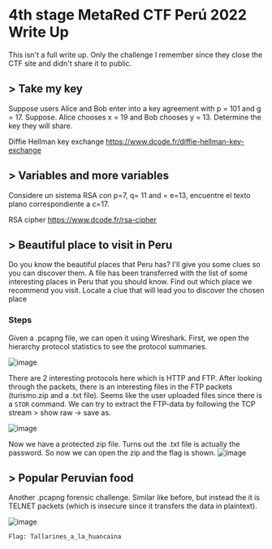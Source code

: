 #  4th stage MetaRed CTF Perú 2022 Write Up
This isn't a full write up. Only the challenge I remember since they close the CTF site and didn't share it to public.

## > Take my key
Suppose users Alice and Bob enter into a key agreement with p = 101 and g = 17. Suppose. Alice chooses x = 19 and Bob chooses y = 13. Determine the key they will share.

Diffie Hellman key exchange
https://www.dcode.fr/diffie-hellman-key-exchange

## > Variables and more variables
Considere un sistema RSA con p=7, q= 11 and = e=13, encuentre el texto plano correspondiente a c=17.

RSA cipher
https://www.dcode.fr/rsa-cipher

## > Beautiful place to visit in Peru
Do you know the beautiful places that Peru has? I'll give you some clues so you can discover them. A file has been transferred with the list of some interesting places in Peru that you should know. Find out which place we recommend you visit.
Locate a clue that will lead you to discover the chosen place

### Steps
Given a .pcapng file, we can open it using Wireshark. First, we open the hierarchy protocol statistics to see the protocol summaries. 

![image](https://user-images.githubusercontent.com/63649797/200838175-035c2cc3-16b5-430f-8b38-44913842d744.png) <br>

There are 2 interesting protocols here which is HTTP and FTP. After looking through the packets, there is an interesting files in the FTP packets (turismo.zip and a .txt file). Seems like the user uploaded files since there is a ``STOR`` command. We can try to extract the FTP-data by following the TCP stream > show raw -> save as.

![image](https://user-images.githubusercontent.com/63649797/200838225-31433c1c-9e69-4bf4-94ac-febbcd490253.png) <br>

Now we have a protected zip file. Turns out the .txt file is actually the password. So now we can open the zip and the flag is shown.
![image](https://user-images.githubusercontent.com/63649797/200838259-81038efb-fb3f-427d-b89e-426932a84369.png) <br>

## > Popular Peruvian food
Another .pcapng forensic challenge. Similar like before, but instead the it is TELNET packets (which is insecure since it transfers the data in plaintext).

![image](https://user-images.githubusercontent.com/63649797/200838274-87fe400f-8d5c-4cfb-b7e8-8cf65a250c8a.png)<br>

```
Flag: Tallarines_a_la_huancaina
```
